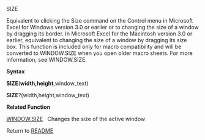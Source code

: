 SIZE

Equivalent to clicking the Size command on the Control menu in Microsoft
Excel for Windows version 3.0 or earlier or to changing the size of a
window by dragging its border. In Microsoft Excel for the Macintosh
version 3.0 or earlier, equivalent to changing the size of a window by
dragging its size box. This function is included only for macro
compatibility and will be converted to WINDOW.SIZE when you open older
macro sheets. For more information, see WINDOW.SIZE.

**Syntax**

**SIZE**(**width,height**,window\_text)

**SIZE**?(width,height,window\_text)

**Related Function**

[WINDOW.SIZE](WINDOW.SIZE.md)   Changes the size of the active window



Return to [README](README.md)

